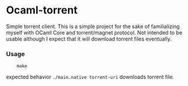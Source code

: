 # Ocaml-torrent

Simple torrent client. This is a simple project for the sake of familializing
myself with OCaml Core and torrent/magnet protocol. Not intended to be usable 
although I expect that it will download torrent files eventually.

### Usage

        make

expected behavior `./main.native torrent-uri` downloads torrent file.

